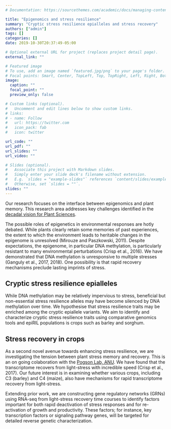 ```yaml
---
# Documentation: https://sourcethemes.com/academic/docs/managing-content/

title: "Epigenomics and stress resilience"
summary: "Cryptic stress resilience epialleles and stress recovery"
authors: ["admin"]
tags: []
categories: []
date: 2019-10-30T20:37:49-05:00

# Optional external URL for project (replaces project detail page).
external_link: ""

# Featured image
# To use, add an image named `featured.jpg/png` to your page's folder.
# Focal points: Smart, Center, TopLeft, Top, TopRight, Left, Right, BottomLeft, Bottom, BottomRight.
image:
  caption: ""
  focal_point: ""
  preview_only: false

# Custom links (optional).
#   Uncomment and edit lines below to show custom links.
# links:
# - name: Follow
#   url: https://twitter.com
#   icon_pack: fab
#   icon: twitter

url_code: ""
url_pdf: ""
url_slides: ""
url_video: ""

# Slides (optional).
#   Associate this project with Markdown slides.
#   Simply enter your slide deck's filename without extension.
#   E.g. `slides = "example-slides"` references `content/slides/example-slides.md`.
#   Otherwise, set `slides = ""`.
slides: ""
---
```


Our research focuses on the interface between epigenomics and plant memory. This research area addresses key challenges identified in the [decadal vision for Plant Sciences](https://plantsummit.files.wordpress.com/2013/07/plantsciencedecadalvision10-18-13.pdf).

The possible roles of epigenetics in environmental responses are hotly debated. While plants clearly retain some memories of past experiences, the extent to which the environment leads to heritable changes in the epigenome is unresolved ​(Mirouze and Paszkowski, 2011)​. Despite expectations, the epigenome, in particular DNA methylation, is particularly resistant to many environmental perturbations ​(Crisp et al., 2016). We have demonstrated that DNA methylation is unresponsive to multiple stresses ​(Ganguly et al., 2017, 2018)​. One possibility is that rapid recovery mechanisms preclude lasting imprints of stress.

## Cryptic stress resilience epialleles
While DNA methylation may be relatively impervious to stress, beneficial but non-essential stress resilience alleles may have become silenced by DNA methylation over time. We hypothesise that stress resilience traits may be enriched among the cryptic epiallele variants. We aim to identify and characterize cryptic stress resilience traits using comparative genomics tools and epiRIL populations is crops such as barley and sorghum.

## Stress recovery in crops
As a second novel avenue towards enhancing stress resilience, we are investigating the tension between plant stress memory and recovery. This is an on going colaboration with the [Pogson Lab, ANU](https://biology.anu.edu.au/research/groups/pogson-group-chloroplast-nuclear-signalling-light-drought-and-carotenoids). We have found that the transcriptome recovers from light-stress with incredible speed ​(Crisp et al., 2017)​. Our future interest is in examining whether various crops, including C3 (barley) and C4 (maize), also have mechanisms for rapid transcriptome recovery from light-stress.

Extending prior work, we are constructing gene regulatory networks (GRNs) using RNA-seq from light-stress recovery time courses to identify factors important for both rapid deactivation of stress responses and for re-activation of growth and productivity. These factors; for instance, key transcription factors or signaling pathway genes, will be targeted for detailed reverse genetic characterization.
